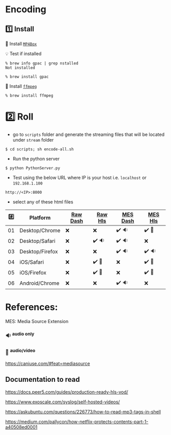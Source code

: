 # Encoding 

## :one: Install

:pushpin: Install [`MP4Box`](https://formulae.brew.sh/formula/gpac)

:bulb: Test if installed

```
% brew info gpac | grep nstalled 
Not installed
```

```
% brew install gpac
```

:pushpin: Install [`ffmpeg`](https://formulae.brew.sh/formula/ffmpeg)

```
% brew install ffmpeg
```



# :two: Roll

* go to `scripts` folder and generate the streaming files that will be located under `stream` folder

```
$ cd scripts; sh encode-all.sh
```


* Run the python server

```
$ python PythonServer.py
```


* Test using the below URL where IP is your host i.e. `localhost` or `192.168.1.100`

```
http://<IP>:8000
```

*  select any of these html files

|:hash:| Platform        | [Raw Dash](scripts/raw-dash.html) | [Raw Hls](scripts/raw-hls.html) | [MES Dash](scripts/mes-dash.html)| [MES Hls](scripts/mes-hls.html) |
|------|-----------------|-----------------------------------|---------------------------------|----------------------------------------|---------------------------------|
| 01   | Desktop/Chrome  | :x:                               | :x:                             | :heavy_check_mark: :sound: | :heavy_check_mark:  :movie_camera: |
| 02   | Desktop/Safari  | :x:                               | :heavy_check_mark: :sound:        | :heavy_check_mark: :sound: | :x: |
| 03   | Desktop/Firefox | :x:                               | :x:                             | :heavy_check_mark: :sound: | :heavy_check_mark:  :sound: |
| 04   | iOS/Safari      | :x:                               | :heavy_check_mark: :movie_camera: | :x: | :heavy_check_mark:  :movie_camera: |
| 05   | iOS/Firefox     | :x:                               | :heavy_check_mark: :movie_camera: | :x: | :heavy_check_mark:  :movie_camera: |
| 06   | Android/Chrome  | :x:                               | :x: | :heavy_check_mark: :sound: | :x:   |

# References:

MES: Media Source Extension

### :sound: <sup>audio only</sup>
### :movie_camera: <sup>audio/video</sup> 

https://caniuse.com/#feat=mediasource


## Documentation to read

https://docs.peer5.com/guides/production-ready-hls-vod/


https://www.exoscale.com/syslog/self-hosted-videos/

https://askubuntu.com/questions/226773/how-to-read-mp3-tags-in-shell

https://medium.com/pallycon/how-netflix-protects-contents-part-1-a40508ed0001
